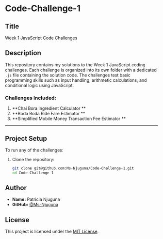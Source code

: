 # Code-Challenge-1
## Title
Week 1 JavaScript Code Challenges

## Description

This repository contains my solutions to the Week 1 JavaScript coding challenges. Each challenge is organized into its own folder with a dedicated `.js` file containing the solution code. The challenges test basic programming skills such as input handling, arithmetic calculations, and conditional logic using JavaScript.

### Challenges Included:

1. **Chai Bora Ingredient Calculator **
2. **Boda Boda Ride Fare Estimator **
3. **Simplified Mobile Money Transaction Fee Estimator **

---

## Project Setup

To run any of the challenges:

1. Clone the repository:
   ```bash
   git clone git@github.com:Ms-Njuguna/Code-Challenge-1.git
   cd Code-Challenge-1

## Author

- **Name:** Patricia Njuguna
- **GitHub:** [@Ms-Njuguna](https://github.com/Ms-Njuguna)


## License

This project is licensed under the [MIT License](LICENSE).


